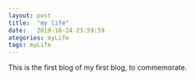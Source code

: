 ```yaml
---
layout: post
title:  "my life"
date:   2019-10-24 23:59:59
ategories: myLife
tags: myLife
---
```


This is the first blog of my first blog, to commemorate.
